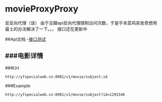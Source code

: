 # movieProxyProxy
反反向代理（误）
由于豆瓣api反向代理限制访问次数，于是乎本菜鸡突发奇想用最土的办法解决了一下。。。
接口还在更新中

##Api文档
-[接口测试](http://yfspecialweb.cn:8901/)

###电影详情
---
###Url
```
http://yfspecialweb.cn:8901/v1/movie/subject:id
```
###Example
```
http://yfspecialweb.cn:8901/v1/movie/subject?id=1291546
```

